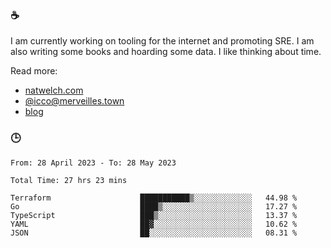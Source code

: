 ### ☕

I am currently working on tooling for the internet and promoting SRE. I am also writing some books and hoarding some data. I like thinking about time. 

Read more:

 - [natwelch.com](https://natwelch.com)
 - [@icco@merveilles.town](https://merveilles.town/@icco)
 - [blog](https://writing.natwelch.com)

### 🕒

<!--START_SECTION:waka-->

```text
From: 28 April 2023 - To: 28 May 2023

Total Time: 27 hrs 23 mins

Terraform                    ███████████▒░░░░░░░░░░░░░   44.98 %
Go                           ████▒░░░░░░░░░░░░░░░░░░░░   17.27 %
TypeScript                   ███▒░░░░░░░░░░░░░░░░░░░░░   13.37 %
YAML                         ██▓░░░░░░░░░░░░░░░░░░░░░░   10.62 %
JSON                         ██░░░░░░░░░░░░░░░░░░░░░░░   08.31 %
```

<!--END_SECTION:waka-->
